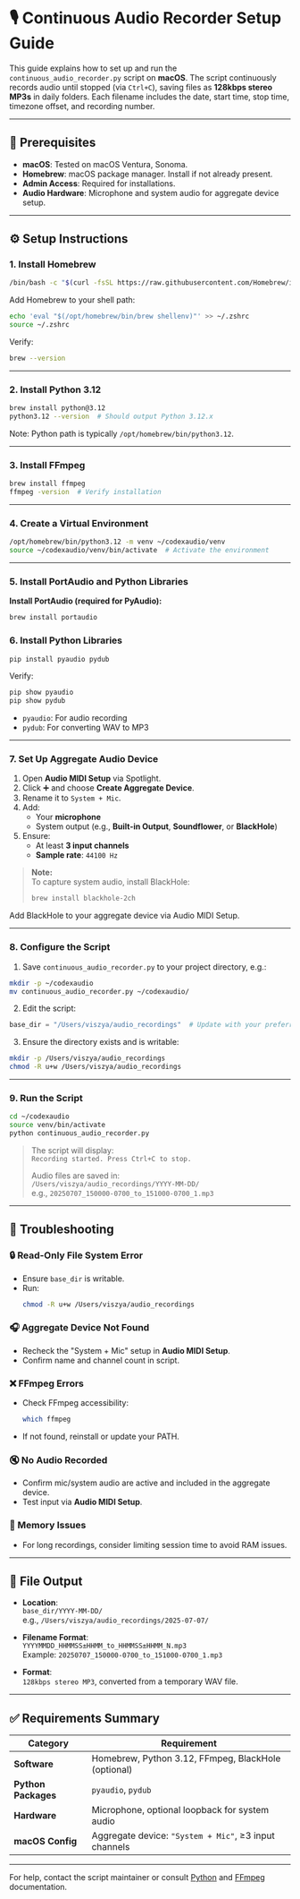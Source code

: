 
# 🎙️ Continuous Audio Recorder Setup Guide

This guide explains how to set up and run the `continuous_audio_recorder.py` script on **macOS**. The script continuously records audio until stopped (via `Ctrl+C`), saving files as **128kbps stereo MP3s** in daily folders. Each filename includes the date, start time, stop time, timezone offset, and recording number.

---

## 🧰 Prerequisites

- **macOS**: Tested on macOS Ventura, Sonoma.
- **Homebrew**: macOS package manager. Install if not already present.
- **Admin Access**: Required for installations.
- **Audio Hardware**: Microphone and system audio for aggregate device setup.

---

## ⚙️ Setup Instructions

### 1. Install Homebrew

```bash
/bin/bash -c "$(curl -fsSL https://raw.githubusercontent.com/Homebrew/install/HEAD/install.sh)"
```

Add Homebrew to your shell path:

```bash
echo 'eval "$(/opt/homebrew/bin/brew shellenv)"' >> ~/.zshrc
source ~/.zshrc
```

Verify:
```bash
brew --version
```

---

### 2. Install Python 3.12

```bash
brew install python@3.12
python3.12 --version  # Should output Python 3.12.x
```

Note: Python path is typically `/opt/homebrew/bin/python3.12`.

---

### 3. Install FFmpeg

```bash
brew install ffmpeg
ffmpeg -version  # Verify installation
```

---

### 4. Create a Virtual Environment

```bash
/opt/homebrew/bin/python3.12 -m venv ~/codexaudio/venv
source ~/codexaudio/venv/bin/activate  # Activate the environment
```

---

### 5. Install PortAudio and Python Libraries

**Install PortAudio (required for PyAudio):**

```bash
brew install portaudio
```

### 6. Install Python Libraries

```bash
pip install pyaudio pydub
```

Verify:

```bash
pip show pyaudio
pip show pydub
```

- `pyaudio`: For audio recording  
- `pydub`: For converting WAV to MP3

---

### 7. Set Up Aggregate Audio Device

1. Open **Audio MIDI Setup** via Spotlight.
2. Click ➕ and choose **Create Aggregate Device**.
3. Rename it to `System + Mic`.
4. Add:
   - Your **microphone**
   - System output (e.g., **Built-in Output**, **Soundflower**, or **BlackHole**)
5. Ensure:
   - At least **3 input channels**
   - **Sample rate**: `44100 Hz`

> **Note:**  
> To capture system audio, install BlackHole:
> ```bash
> brew install blackhole-2ch
> ```

Add BlackHole to your aggregate device via Audio MIDI Setup.

---

### 8. Configure the Script

1. Save `continuous_audio_recorder.py` to your project directory, e.g.:

```bash
mkdir -p ~/codexaudio
mv continuous_audio_recorder.py ~/codexaudio/
```

2. Edit the script:
```python
base_dir = "/Users/viszya/audio_recordings"  # Update with your preferred path
```

3. Ensure the directory exists and is writable:
```bash
mkdir -p /Users/viszya/audio_recordings
chmod -R u+w /Users/viszya/audio_recordings
```

---

### 9. Run the Script

```bash
cd ~/codexaudio
source venv/bin/activate
python continuous_audio_recorder.py
```

> The script will display:  
> `Recording started. Press Ctrl+C to stop.`  
>  
> Audio files are saved in:  
> `/Users/viszya/audio_recordings/YYYY-MM-DD/`  
> e.g., `20250707_150000-0700_to_151000-0700_1.mp3`

---

## 🧪 Troubleshooting

### 🔒 Read-Only File System Error
- Ensure `base_dir` is writable.
- Run:
  ```bash
  chmod -R u+w /Users/viszya/audio_recordings
  ```

### 🎧 Aggregate Device Not Found
- Recheck the "System + Mic" setup in **Audio MIDI Setup**.
- Confirm name and channel count in script.

### ❌ FFmpeg Errors
- Check FFmpeg accessibility:
  ```bash
  which ffmpeg
  ```
- If not found, reinstall or update your PATH.

### 🔇 No Audio Recorded
- Confirm mic/system audio are active and included in the aggregate device.
- Test input via **Audio MIDI Setup**.

### 💾 Memory Issues
- For long recordings, consider limiting session time to avoid RAM issues.

---

## 📁 File Output

- **Location**:  
  `base_dir/YYYY-MM-DD/`  
  e.g., `/Users/viszya/audio_recordings/2025-07-07/`

- **Filename Format**:  
  `YYYYMMDD_HHMMSS±HHMM_to_HHMMSS±HHMM_N.mp3`  
  Example: `20250707_150000-0700_to_151000-0700_1.mp3`

- **Format**:  
  `128kbps stereo MP3`, converted from a temporary WAV file.

---

## ✅ Requirements Summary

| Category          | Requirement                                |
|-------------------|---------------------------------------------|
| **Software**       | Homebrew, Python 3.12, FFmpeg, BlackHole (optional) |
| **Python Packages**| `pyaudio`, `pydub`                         |
| **Hardware**       | Microphone, optional loopback for system audio |
| **macOS Config**   | Aggregate device: `"System + Mic"`, ≥3 input channels |

---

For help, contact the script maintainer or consult [Python](https://docs.python.org/3/) and [FFmpeg](https://ffmpeg.org/documentation.html) documentation.

